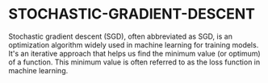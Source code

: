 # STOCHASTIC-GRADIENT-DESCENT
Stochastic gradient descent (SGD), often abbreviated as SGD, is an optimization algorithm widely used in machine learning for training models. It's an iterative approach that helps us find the minimum value (or optimum) of a function. This minimum value is often referred to as the loss function in machine learning.
